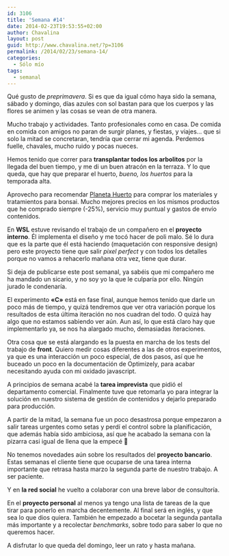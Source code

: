 ```yaml
---
id: 3106
title: 'Semana #14'
date: 2014-02-23T19:53:55+02:00
author: Chavalina
layout: post
guid: http://www.chavalina.net/?p=3106
permalink: /2014/02/23/semana-14/
categories:
  - Sólo mío
tags:
  - semanal
---
```

Qué gusto de _preprimavera_. Si es que da igual cómo haya sido la semana, sábado y domingo, días azules con sol bastan para que los cuerpos y las flores se animen y las cosas se vean de otra manera.



Mucho trabajo y actividades. Tanto profesionales como en casa. De comida en comida con amigos no paran de surgir planes, y fiestas, y viajes&#8230; que si solo la mitad se concretaran, tendría que cerrar mi agenda. Perdemos fuelle, chavales, mucho ruido y pocas nueces.

Hemos tenido que correr para **transplantar todos los arbolitos** por la llegada del buen tiempo, y me di un buen atracón en la terraza. Y lo que queda, que hay que preparar el huerto, _bueno, los huertos_ para la temporada alta. 

Aprovecho para recomendar [Planeta Huerto](http://www.planetahuerto.es/tienda-bonsai) para comprar los materiales y tratamientos para bonsai. Mucho mejores precios en los mismos productos que he comprado siempre (-25%), servicio muy puntual y gastos de envío contenidos.



En **WSL** estuve revisando el trabajo de un compañero en el **proyecto interno**. Él implementa el diseño y me tocó hacer de poli malo. Sé lo dura que es la parte que él está haciendo (maquetación con responsive design) pero este proyecto tiene que salir _pixel perfect_ y con todos los detalles porque no vamos a rehacerlo mañana otra vez, tiene que durar. 

Si deja de publicarse este post semanal, ya sabéis que mi compañero me ha mandado un sicario, y no soy yo la que le culparía por ello. Ningún jurado le condenaría.

El experimento **«C»** está en fase final, aunque hemos tenido que darle un poco más de tiempo, y quizá tendremos que ver otra variación porque los resultados de esta última iteración no nos cuadran del todo. O quizá hay algo que no estamos sabiendo ver aún. Aun así, lo que está claro hay que implementarlo ya, se nos ha alargado mucho, demasiadas iteraciones.

Otra cosa que se está alargando es la puesta en marcha de los tests del trabajo de **front**. Quiero medir cosas diferentes a las de otros experimentos, ya que es una interacción un poco especial, de dos pasos, así que he buceado un poco en la documentación de Optimizely, para acabar necesitando ayuda con mi oxidado javascript. 

A principios de semana acabé la **tarea imprevista** que pidió el departamento comercial. Finalmente tuve que retomarla yo para integrar la solución en nuestro sistema de gestión de contenidos y dejarlo preparado para producción.

A partir de la mitad, la semana fue un poco desastrosa porque empezaron a salir tareas urgentes como setas y perdí el control sobre la planificación, que además había sido ambiciosa, así que he acabado la semana con la pizarra casi igual de llena que la empecé 🙁

No tenemos novedades aún sobre los resultados del **proyecto bancario**. Estas semanas el cliente tiene que ocuparse de una tarea interna importante que retrasa hasta marzo la segunda parte de nuestro trabajo. A ser paciente.

Y en **la red social** he vuelto a colaborar con una breve labor de consultoría.

En el **proyecto personal** al menos ya tengo una lista de tareas de la que tirar para ponerlo en marcha decentemente. Al final será en inglés, y que sea lo que dios quiera. También he empezado a bocetar la segunda pantalla más importante y a recolectar _benchmarks_, sobre todo para saber lo que no queremos hacer.

A disfrutar lo que queda del domingo, leer un rato y hasta mañana.